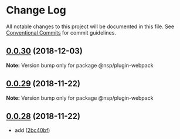 # Change Log

All notable changes to this project will be documented in this file.
See [Conventional Commits](https://conventionalcommits.org) for commit guidelines.

## [0.0.30](https://github.com/BarryYan/nsp/compare/@nsp/plugin-webpack@0.0.29...@nsp/plugin-webpack@0.0.30) (2018-12-03)

**Note:** Version bump only for package @nsp/plugin-webpack





## [0.0.29](https://github.com/BarryYan/nsp/compare/@nsp/plugin-webpack@0.0.28...@nsp/plugin-webpack@0.0.29) (2018-11-22)

**Note:** Version bump only for package @nsp/plugin-webpack





## [0.0.28](https://github.com/BarryYan/nsp/compare/@nsp/plugin-webpack@0.0.27...@nsp/plugin-webpack@0.0.28) (2018-11-22)


* add ([2bc40bf](https://github.com/BarryYan/nsp/commit/2bc40bf))
